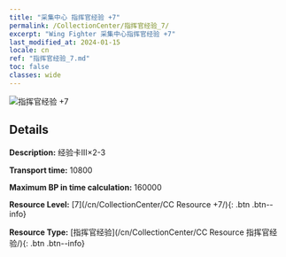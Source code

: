 ```yaml
---
title: "采集中心 指挥官经验 +7"
permalink: /CollectionCenter/指挥官经验_7/
excerpt: "Wing Fighter 采集中心指挥官经验 +7"
last_modified_at: 2024-01-15
locale: cn
ref: "指挥官经验_7.md"
toc: false
classes: wide
---
```



![指挥官经验 +7](/images/cc/CC_Pilot_EXP_Card_5.png)

## Details

  **Description:** 经验卡III×2-3

  **Transport time:** 10800

  **Maximum BP in time calculation:** 160000

  **Resource Level:** [7](/cn/CollectionCenter/CC Resource +7/){: .btn .btn--info}

  **Resource Type:** [指挥官经验](/cn/CollectionCenter/CC Resource 指挥官经验/){: .btn .btn--info}

